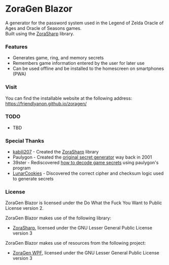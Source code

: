 # ZoraGen Blazor

A generator for the password system used in the Legend of Zelda Oracle of Ages
and Oracle of Seasons games.  
Built using the [ZoraSharp][4] library.

### Features
 * Generates game, ring, and memory secrets
 * Remembers game information entered by the user for later use
 * Can be used offline and be installed to the homescreen on smartphones (PWA)
 
### Visit
You can find the installable website at the following address:
https://friendlyanon.github.io/zoragen/

### TODO
 * TBD

### Special Thanks
 * [kabili207][6] - Created the [ZoraSharp][4] library
 * Paulygon - Created the [original secret generator][1] way back in 2001
 * 39ster - Rediscovered [how to decode game secrets][2] using paulygon's
program
 * [LunarCookies][3] - Discovered the correct cipher and checksum logic used to
generate secrets

### License
ZoraGen Blazor is licensed under the Do What the Fuck You Want to Public
License version 2.

ZoraGen Blazor makes use of the following library:
 * [ZoraSharp][4], licensed under the GNU Lesser General Public License
version 3

ZoraGen Blazor makes use of resources from the following project:
 * [ZoraGen WPF][5], licensed under the GNU Lesser General Public License
version 3

[1]: http://home.earthlink.net/~paul3/zeldagbc.html
[2]: https://gamefaqs.gamespot.com/boards/472313-/66934363
[3]: https://github.com/LunarCookies
[4]: https://github.com/kabili207/zora-sharp
[5]: https://github.com/kabili207/zoragen-wpf
[6]: https://github.com/kabili207
